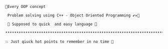 
    🎈Every OOP concept
 
     Problem solving using C++ - Object Oriented Programming ✔✈🙂
    
     🍊 Supposed to quick  and easy language 🥭

    ****************************************************************************************

    💥 Just qiuck hot points to remember in no time 🥇
    